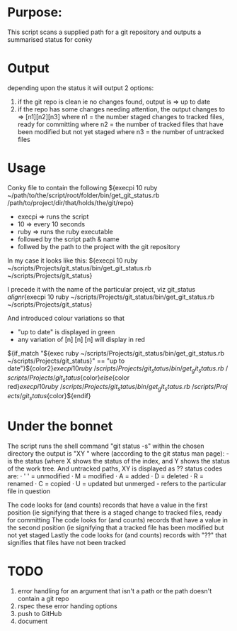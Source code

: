 #  Purpose:		
This script scans a supplied path for a git repository and outputs a summarised status for conky

# Output
depending upon the status it will output 2 options:
1) if the git repo is clean ie no changes found, output is => up to date
2) if the repo has some changes needing attention, the output changes to => [n1][n2][n3]
		where n1 = the number staged changes to tracked files, ready for committing
		where n2 = the number of tracked files that have been modified but not yet staged
		where n3 = the number of untracked files

# Usage
Conky file to contain the following
${execpi 10 ruby ~/path/to/the/script/root/folder/bin/get_git_status.rb /path/to/project/dir/that/holds/the/git/repo}
- execpi => runs the script
- 10 		 => every 10 seconds
- ruby   => runs the ruby executable
- followed by the script path & name
- follwed by the path to the project with the git repository

In my case it looks like this:
${execpi 10 ruby ~/scripts/Projects/git_status/bin/get_git_status.rb ~/scripts/Projects/git_status}	

I precede it with the name of the particular project, viz
git_status $alignr${execpi 10 ruby ~/scripts/Projects/git_status/bin/get_git_status.rb ~/scripts/Projects/git_status}

And introduced colour variations so that 
 - "up to date" is displayed in green
 - any variation of [n]  [n]  [n] will display in red
 
${if_match "${exec ruby ~/scripts/Projects/git_status/bin/get_git_status.rb ~/scripts/Projects/git_status}" == "up to date"}${color2}${execpi 10 ruby ~/scripts/Projects/git_status/bin/get_git_status.rb ~/scripts/Projects/git_status}${color}${else}${color red}${execpi 10 ruby ~/scripts/Projects/git_status/bin/get_git_status.rb ~/scripts/Projects/git_status}${color}${endif}
 
# Under the bonnet
The script runs the shell command "git status -s" within the chosen directory
the output is "XY <filename>" where (according to the git status man page):
	- <XY> is the status (where X shows the status of the index, and Y shows the status of the work tree. And untracked paths, XY is displayed as ??
			status codes are:
       ·   ' ' = unmodified
       ·    M = modified
       ·    A = added
       ·    D = deleted
       ·    R = renamed
       ·    C = copied
       ·    U = updated but unmerged
	- <filename> refers to the particular file in question 

The code looks for (and counts) records that have a value in the first position (ie signifying that there is a staged change to tracked files, ready for committing
The code looks for (and counts) records that have a value in the second position (ie signifying that a tracked file has been modified but not yet staged
Lastly the code looks for (and counts) records with "??" that signifies that files have not been tracked

# TODO
1) error handling for an argument that isn't a path or the path doesn't contain a git repo
2) rspec these error handing options
3) push to GitHub
4) document 
